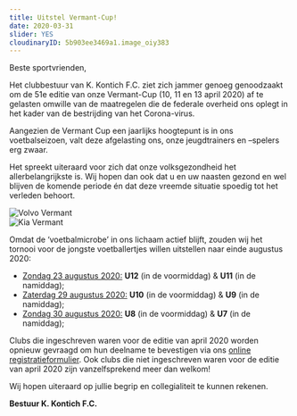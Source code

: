 ```yaml
---
title: Uitstel Vermant-Cup!
date: 2020-03-31
slider: YES
cloudinaryID: 5b903ee3469a1.image_oiy383
---
```


<p>Beste sportvrienden,</p>

<p>Het clubbestuur van K. Kontich F.C. ziet zich jammer genoeg genoodzaakt om de 51e editie van onze Vermant-Cup (10, 11 en 13 april 2020) af te gelasten omwille van de maatregelen die de federale overheid ons oplegt in het kader van de bestrijding van het Corona-virus.</p>

<p>Aangezien de Vermant Cup een jaarlijks hoogtepunt is in ons voetbalseizoen, valt deze afgelasting ons, onze jeugdtrainers en –spelers erg zwaar.</p>
 
<p>Het spreekt uiteraard voor zich dat onze volksgezondheid het allerbelangrijkste is. Wij hopen dan ook dat u en uw naasten gezond en wel blijven de komende periode én dat deze vreemde situatie spoedig tot het verleden behoort.</p>

<div class="lg:flex lg:flex-wrap lg:-mx-8 items-center mb-6">
    <div class="mb-4 w-full lg:w-1/2 lg:mb-0 lg:px-8">
        <img src="https://www.link2fleet.be/wp-content/uploads/2018/04/Logo-Vermant-Groep.png" style="max-width: 90%; height: auto;" alt="Volvo Vermant" />
    </div>
    <div class="mb-4 w-full lg:w-1/2 lg:mb-0 lg:px-8">
        <img src="https://res.cloudinary.com/kkontichfc/image/upload/v1565372112/sponsors/KIA-vermant-zilver_yzunbr.png" style="max-width: 90%; height: auto;" alt="Kia Vermant" />
    </div>
</div>

<p style="margin-botttom: 0.8em;">Omdat de ‘voetbalmicrobe’ in ons lichaam actief blijft, zouden wij het tornooi voor de jongste voetballertjes willen uitstellen naar einde augustus 2020:</p>
<ul>
<li><u>Zondag 23 augustus 2020:</u> <b>U12</b> (in de voormiddag) & <b>U11</b> (in de namiddag);</li>
<li><u>Zaterdag 29 augustus 2020:</u> <b>U10</b> (in de voormiddag) & <b>U9</b> (in de namiddag);</li>
<li><u>Zondag 30 augustus 2020:</u> <b>U8</b> (in de voormiddag) & <b>U7</b> (in de namiddag);</li>
</ul>
 
<p>Clubs die ingeschreven waren voor de editie van april 2020 worden opnieuw gevraagd om hun deelname te bevestigen via ons <a href="https://www.kkontichfc.be/jeugd/vermant-cup/online-registratie/" target="_blank">online registratieformulier</a>. Ook clubs die niet ingeschreven waren voor de editie van april 2020 zijn vanzelfsprekend meer dan welkom!</p>

<p>Wij hopen uiteraard op jullie begrip en collegialiteit te kunnen rekenen.</p>

<p><strong>Bestuur K. Kontich F.C.</strong></p>
